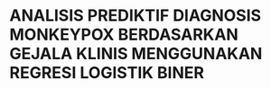 # ANALISIS PREDIKTIF DIAGNOSIS MONKEYPOX BERDASARKAN GEJALA KLINIS MENGGUNAKAN REGRESI LOGISTIK BINER 


